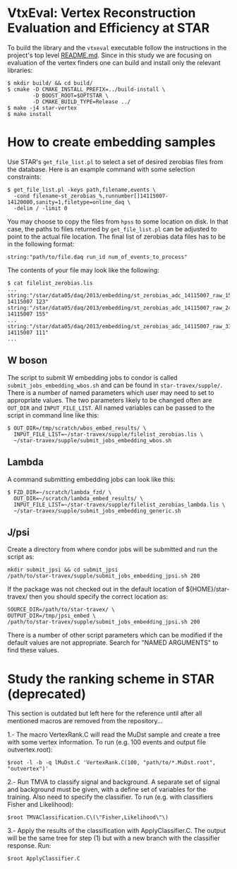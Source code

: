 VtxEval: Vertex Reconstruction Evaluation and Efficiency at STAR
================================================================

To build the library and the `vtxeval` executable follow the instructions in the
project's top level [README.md](../README.md). Since in this study we are
focusing on evaluation of the vertex finders one can build and install only the
relevant libraries:

    $ mkdir build/ && cd build/
    $ cmake -D CMAKE_INSTALL_PREFIX=../build-install \
            -D BOOST_ROOT=$OPTSTAR \
            -D CMAKE_BUILD_TYPE=Release ../
    $ make -j4 star-vertex
    $ make install


How to create embedding samples
===============================

Use STAR's `get_file_list.pl` to select a set of desired zerobias files from the
database. Here is an example command with some selection constraints:

    $ get_file_list.pl -keys path,filename,events \
      -cond filename~st_zerobias_%,runnumber[]14115007-14120000,sanity=1,filetype=online_daq \
      -delim / -limit 0

You may choose to copy the files from `hpss` to some location on disk. In that
case, the paths to files returned by `get_file_list.pl` can be adjusted to point
to the actual file location. The final list of zerobias data files has to be in
the following format:

    string:"path/to/file.daq run_id num_of_events_to_process"

The contents of your file may look like the following:

    $ cat filelist_zerobias.lis
    ...
    string:"/star/data05/daq/2013/embedding/st_zerobias_adc_14115007_raw_1540001.daq 14115007 123"
    string:"/star/data05/daq/2013/embedding/st_zerobias_adc_14115007_raw_2440001.daq 14115007 155"
    ...
    string:"/star/data05/daq/2013/embedding/st_zerobias_adc_14115007_raw_3330001.daq 14115007 111"
    ...


W boson
-------

The script to submit W embedding jobs to condor is called
`submit_jobs_embedding_wbos.sh` and can be found in `star-travex/supple/`. There
is a number of named parameters which user may need to set to appropriate
values. The two parameters likely to be changed often are `OUT_DIR` and
`INPUT_FILE_LIST`. All named variables can be passed to the script in command
line like this:

    $ OUT_DIR=/tmp/scratch/wbos_embed_results/ \
      INPUT_FILE_LIST=~/star-travex/supple/filelist_zerobias.lis \
      ~/star-travex/supple/submit_jobs_embedding_wbos.sh


Lambda
------

A command submitting embedding jobs can look like this:

    $ FZD_DIR=~/scratch/lambda_fzd/ \
      OUT_DIR=~/scratch/lambda_embed_results/ \
      INPUT_FILE_LIST=~/star-travex/supple/filelist_zerobias_lambda.lis \
      ~/star-travex/supple/submit_jobs_embedding_generic.sh


J/psi
-----

Create a directory from where condor jobs will be submitted and run the script
as:

    mkdir submit_jpsi && cd submit_jpsi
    /path/to/star-travex/supple/submit_jobs_embedding_jpsi.sh 200

If the package was not checked out in the default location of
${HOME}/star-travex/ then you should specify the correct location as:

    SOURCE_DIR=/path/to/star-travex/ \
    OUTPUT_DIR=/tmp/jpsi_embed \
    /path/to/star-travex/supple/submit_jobs_embedding_jpsi.sh 200

There is a number of other script parameters which can be modified if the
default values are not appropriate. Search for "NAMED ARGUMENTS" to find these
values.



Study the ranking scheme in STAR (deprecated)
=============================================

This section is outdated but left here for the reference until after all
mentioned macros are removed from the repository...

1.- The macro VertexRank.C will read the MuDst sample and create a tree with some vertex information. To run (e.g. 100 events and output file outvertex.root):

    $root -l -b -q lMuDst.C 'VertexRank.C(100, "path/to/*.MuDst.root", "outvertex")'

2.- Run TMVA to classify signal and background. A separate set of signal and background must be given, with a define set of variables for the training. Also need to specify the classifier. To run (e.g. with classifiers Fisher and Likelihood):

    $root TMVAClassification.C\(\"Fisher,Likelihood\"\)

3.- Apply the results of the classification with ApplyClassifier.C. The output will be the same tree for step (1) but with a new branch with the classifier response. Run:

    $root ApplyClassifier.C

